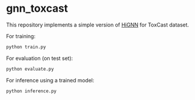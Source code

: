 # gnn_toxcast

This repository implements a simple version of [HiGNN](https://github.com/idrugLab/hignn) for ToxCast dataset.

For training:
```bash
python train.py
```

For evaluation (on test set):
```bash
python evaluate.py
```

For inference using a trained model:
```bash
python inference.py
```
